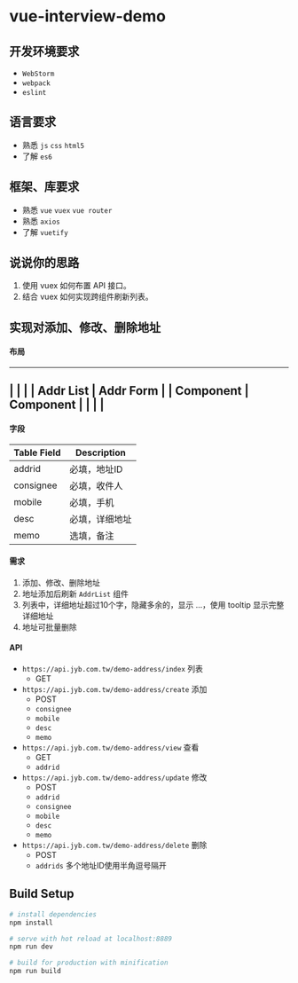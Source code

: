 # vue-interview-demo

## 开发环境要求

- `WebStorm`
- `webpack`
- `eslint`

## 语言要求

- 熟悉 `js` `css` `html5`
- 了解 `es6`

## 框架、库要求

- 熟悉 `vue` `vuex` `vue router`
- 熟悉 `axios`
- 了解 `vuetify`

## 说说你的思路

1. 使用 vuex 如何布置 API 接口。
1. 结合 vuex 如何实现跨组件刷新列表。

## 实现对添加、修改、删除地址

#### 布局

---------------------------------------
|                  |                  |
|     Addr List    |     Addr Form    |
|     Component    |     Component    |
|                  |                  |
---------------------------------------

#### 字段

Table Field | Description
----------- | -----------
addrid      | 必填，地址ID
consignee   | 必填，收件人
mobile      | 必填，手机
desc        | 必填，详细地址
memo        | 选填，备注

#### 需求

1. 添加、修改、删除地址
1. 地址添加后刷新 `AddrList` 组件
1. 列表中，详细地址超过10个字，隐藏多余的，显示 ...，使用 tooltip 显示完整详细地址
1. 地址可批量删除


#### API

- `https://api.jyb.com.tw/demo-address/index` 列表
  - GET
- `https://api.jyb.com.tw/demo-address/create` 添加
  - POST
  - `consignee`
  - `mobile`
  - `desc`
  - `memo`
- `https://api.jyb.com.tw/demo-address/view` 查看
  - GET
  - `addrid` 
- `https://api.jyb.com.tw/demo-address/update` 修改
  - POST
  - `addrid`
  - `consignee`
  - `mobile`
  - `desc`
  - `memo`
- `https://api.jyb.com.tw/demo-address/delete` 删除
  - POST
  - `addrids` 多个地址ID使用半角逗号隔开

## Build Setup

``` bash
# install dependencies
npm install

# serve with hot reload at localhost:8889
npm run dev

# build for production with minification
npm run build
```
